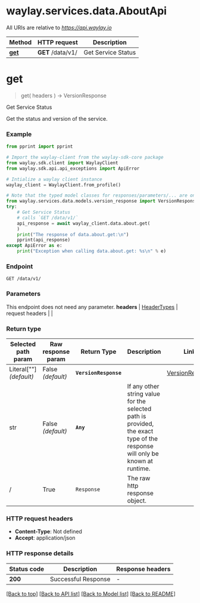 # waylay.services.data.AboutApi

All URIs are relative to *https://api.waylay.io*

Method | HTTP request | Description
------------- | ------------- | -------------
[**get**](AboutApi.md#get) | **GET** /data/v1/ | Get Service Status

# **get**
> get(
> headers
> ) -> VersionResponse

Get Service Status

Get the status and version of the service.

### Example

```python
from pprint import pprint

# Import the waylay-client from the waylay-sdk-core package
from waylay.sdk.client import WaylayClient
from waylay.sdk.api.api_exceptions import ApiError

# Intialize a waylay client instance
waylay_client = WaylayClient.from_profile()

# Note that the typed model classes for responses/parameters/... are only available when `waylay-sdk-data-types` is installed
from waylay.services.data.models.version_response import VersionResponse
try:
    # Get Service Status
    # calls `GET /data/v1/`
    api_response = await waylay_client.data.about.get(
    )
    print("The response of data.about.get:\n")
    pprint(api_response)
except ApiError as e:
    print("Exception when calling data.about.get: %s\n" % e)
```

### Endpoint
```
GET /data/v1/
```
### Parameters

This endpoint does not need any parameter.
**headers** | [HeaderTypes](Operation.md#req_headers) | request headers |  | 

### Return type

Selected path param | Raw response param | Return Type  | Description | Links
------------------- | ------------------ | ------------ | ----------- | -----
Literal[""] _(default)_  | False _(default)_ | **`VersionResponse`** |  | [VersionResponse](VersionResponse.md)
str | False _(default)_ | **`Any`** | If any other string value for the selected path is provided, the exact type of the response will only be known at runtime. | 
/ | True | `Response` | The raw http response object.

### HTTP request headers

 - **Content-Type**: Not defined
 - **Accept**: application/json

### HTTP response details

| Status code | Description | Response headers |
|-------------|-------------|------------------|
**200** | Successful Response |  -  |

[[Back to top]](#) [[Back to API list]](../README.md#documentation-for-api-endpoints) [[Back to Model list]](../README.md#documentation-for-models) [[Back to README]](../README.md)

